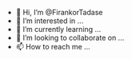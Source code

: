 - 👋 Hi, I’m @FirankorTadase
- 👀 I’m interested in ...
- 🌱 I’m currently learning ...
- 💞️ I’m looking to collaborate on ...
- 📫 How to reach me ...

<!---
FirankorTadase/FirankorTadase is a ✨ special ✨ repository because its `README.md` (this file) appears on your GitHub profile.
You can click the Preview link to take a look at your changes.
--->
